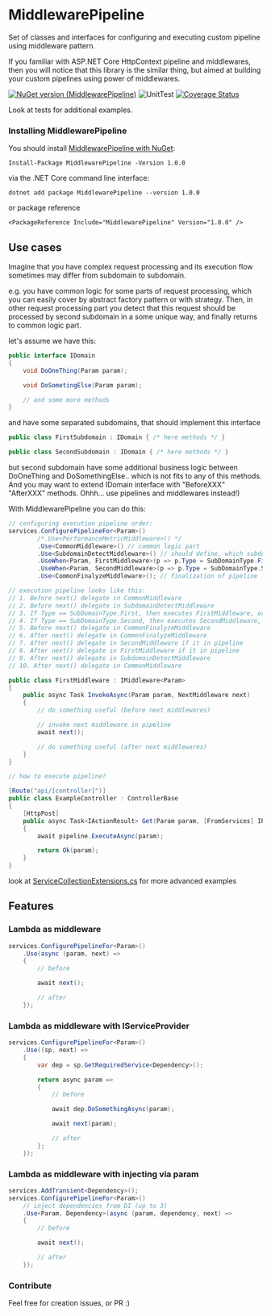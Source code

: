 MiddlewarePipeline
=============

Set of classes and interfaces for configuring and executing custom pipeline using middleware pattern.

If you familiar with ASP.NET Core HttpContext pipeline and middlewares, then you will notice that this library is the similar thing, but aimed at building your custom pipelines using power of middlewares.

[![NuGet version (MiddlewarePipeline)](https://img.shields.io/nuget/v/MiddlewarePipeline.svg?style=flat-square)](https://www.nuget.org/packages/MiddlewarePipeline)
![UnitTest](https://github.com/mt89vein/MiddlewarePipeline/workflows/UnitTest/badge.svg)
[![Coverage Status](https://coveralls.io/repos/github/mt89vein/MiddlewarePipeline/badge.svg?branch=master)](https://coveralls.io/github/mt89vein/MiddlewarePipeline?branch=master)

Look at tests for additional examples.

### Installing MiddlewarePipeline

You should install [MiddlewarePipeline with NuGet](https://www.nuget.org/packages/MiddlewarePipeline):

    Install-Package MiddlewarePipeline -Version 1.0.0

via the .NET Core command line interface:

    dotnet add package MiddlewarePipeline --version 1.0.0

or package reference

    <PackageReference Include="MiddlewarePipeline" Version="1.0.0" />

## Use cases

Imagine that you have complex request processing and its execution flow sometimes may differ from subdomain to subdomain.

e.g. you have common logic for some parts of request processing, which you can easily cover by abstract factory pattern or with strategy. Then, in other request processing part you detect that this request should be processed by second subdomain in a some unique way, and finally returns to common logic part.

let's assume we have this:

```csharp
public interface IDomain
{
    void DoOneThing(Param param);

    void DoSometingElse(Param param);

    // and some more methods
}
```

and have some separated subdomains, that should implement this interface

```csharp
public class FirstSubdomain : IDomain { /* here methods */ }

public class SecondSubdomain : IDomain { /* here methods */ }
```

but second subdomain have some additional business logic between DoOneThing and DoSomethingElse.. which is not fits to any of this methods. And you may want to extend IDomain interface with "BeforeXXX" "AfterXXX" methods. Ohhh... use pipelines and middlewares instead!)

With MiddlewarePipeline you can do this:

```csharp
// configuring execution pipeline order:
services.ConfigurePipelineFor<Param>()
        /*.Use<PerformanceMetricMiddleware>() */
        .Use<CommonMiddleware>() // common logic part
        .Use<SubdomainDetectMiddleware>() // should define, which subdomain must handle request
        .UseWhen<Param, FirstMiddleware>(p => p.Type = SubDomainType.First) // when predicate returns true, then FirstMiddleware will be executed
        .UseWhen<Param, SecondMiddleware>(p => p.Type = SubDomainType.Second)
        .Use<CommonFinalyzeMiddleware>(); // finalization of pipeline

// execution pipeline looks like this:
// 1. Before next() delegate in CommonMiddleware
// 2. Before next() delegate in SubdomainDetectMiddleware
// 3. If Type == SubDomainType.First, then executes FirstMiddleware, or skip otherwise and implicit execute next()
// 4. If Type == SubDomainType.Second, then executes SecondMiddleware, or skip otherwise and implicit execute next()
// 5. Before next() delegate in CommonFinalyzeMiddleware
// 6. After next() delegate in CommonFinalyzeMiddleware
// 7. After next() delegate in SecondMiddleware if it in pipeline
// 8. After next() delegate in FirstMiddleware if it in pipeline
// 9. After next() delegate in SubdomainDetectMiddleware
// 10. After next() delegate in CommonMiddleware

public class FirstMiddleware : IMiddleware<Param>
{
    public async Task InvokeAsync(Param param, NextMiddleware next)
    {
        // do something useful (before next middlewares)

        // invoke next middleware in pipeline
        await next();

        // do something useful (after next middlewares)
    }
}

// how to execute pipeline?

[Route("api/[controller]")]
public class ExampleController : ControllerBase
{
    [HttpPost]
    public async Task<IActionResult> Get(Param param, [FromServices] IPipeline<Param> pipeline)
    {
        await pipeline.ExecuteAsync(param);

        return Ok(param);
    }
}
```

look at [ServiceCollectionExtensions.cs](https://github.com/mt89vein/MiddlewarePipeline/blob/master/Sample/Application/ServiceCollectionExtensions.cs) for more advanced examples

## Features

### Lambda as middleware

```csharp
services.ConfigurePipelineFor<Param>()
    .Use(async (param, next) =>
    {
        // before

        await next();

        // after
    });
```

### Lambda as middleware with IServiceProvider

```csharp
services.ConfigurePipelineFor<Param>()
    .Use((sp, next) =>
    {
        var dep = sp.GetRequiredService<Dependency>();

        return async param =>
        {
            // before

            await dep.DoSomethingAsync(param);

            await next(param);

            // after
        };
    });
```

### Lambda as middleware with injecting via param

```csharp
services.AddTransient<Dependency>();
services.ConfigurePipelineFor<Param>()
    // inject dependencies from DI (up to 3)
    .Use<Param, Dependency>(async (param, dependency, next) =>
    {
        // before

        await next();

        // after
    });
```

### Contribute

Feel free for creation issues, or PR :)
